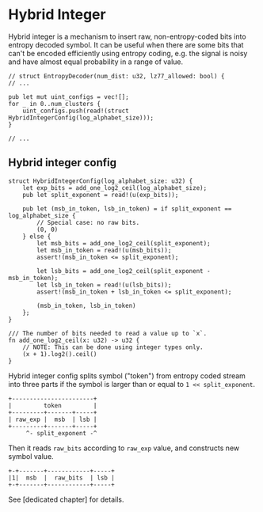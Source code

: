 # Hybrid Integer

Hybrid integer is a mechanism to insert raw, non-entropy-coded bits into entropy decoded symbol.
It can be useful when there are some bits that can't be encoded efficiently using entropy coding,
e.g. the signal is noisy and have almost equal probability in a range of value.

```
// struct EntropyDecoder(num_dist: u32, lz77_allowed: bool) {
// ...

pub let mut uint_configs = vec![];
for _ in 0..num_clusters {
    uint_configs.push(read!(struct HybridIntegerConfig(log_alphabet_size)));
}

// ...
```

## Hybrid integer config

```
struct HybridIntegerConfig(log_alphabet_size: u32) {
    let exp_bits = add_one_log2_ceil(log_alphabet_size);
    pub let split_exponent = read!(u(exp_bits));

    pub let (msb_in_token, lsb_in_token) = if split_exponent == log_alphabet_size {
        // Special case: no raw bits.
        (0, 0)
    } else {
        let msb_bits = add_one_log2_ceil(split_exponent);
        let msb_in_token = read!(u(msb_bits));
        assert!(msb_in_token <= split_exponent);

        let lsb_bits = add_one_log2_ceil(split_exponent - msb_in_token);
        let lsb_in_token = read!(u(lsb_bits));
        assert!(msb_in_token + lsb_in_token <= split_exponent);

        (msb_in_token, lsb_in_token)
    };
}

/// The number of bits needed to read a value up to `x`.
fn add_one_log2_ceil(x: u32) -> u32 {
    // NOTE: This can be done using integer types only.
    (x + 1).log2().ceil()
}
```

Hybrid integer config splits symbol ("token") from entropy coded stream into three parts if the
symbol is larger than or equal to `1 << split_exponent`.

```
+-----------------------+
|         token         |
+---------+-------+-----+
| raw_exp |  msb  | lsb |
+---------+-------+-----+
     ^- split_exponent -^
```

Then it reads `raw_bits` according to `raw_exp` value, and constructs new symbol value.

```
+-+-------+------------+-----+
|1|  msb  |  raw_bits  | lsb |
+-+-------+------------+-----+
```

See [dedicated chapter] for details.
